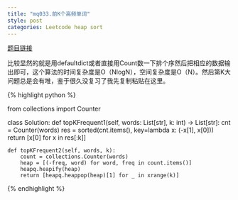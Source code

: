 ```yaml
---
title: "mq033.前K个高频单词"
style: post
categories: Leetcode heap sort
---
```


[题目链接](https://leetcode-cn.com/problems/top-k-frequent-words/)

比较显然的就是用defaultdict或者直接用Count数一下排个序然后把相应的数据输出即可，这个算法的时间复杂度是O（NlogN），空间复杂度是O（N）。然后第K大问题总是会有堆，鉴于很久没复习了我先复制粘贴在这里。

{% highlight python %}

from collections import Counter

class Solution:
    def topKFrequent1(self, words: List[str], k: int) -> List[str]:
        cnt = Counter(words)
        res = sorted(cnt.items(), key=lambda x: (-x[1], x[0]))
        return [x[0] for x in res[:k]]

    def topKFrequent2(self, words, k):
        count = collections.Counter(words)
        heap = [(-freq, word) for word, freq in count.items()]
        heapq.heapify(heap)
        return [heapq.heappop(heap)[1] for _ in xrange(k)]

{% endhighlight %}

